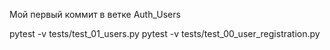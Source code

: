Мой первый коммит в ветке Auth_Users

pytest -v tests/test_01_users.py
pytest -v tests/test_00_user_registration.py